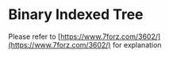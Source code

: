 # Binary Indexed Tree

Please refer to [https://www.7forz.com/3602/](https://www.7forz.com/3602/) for explanation
